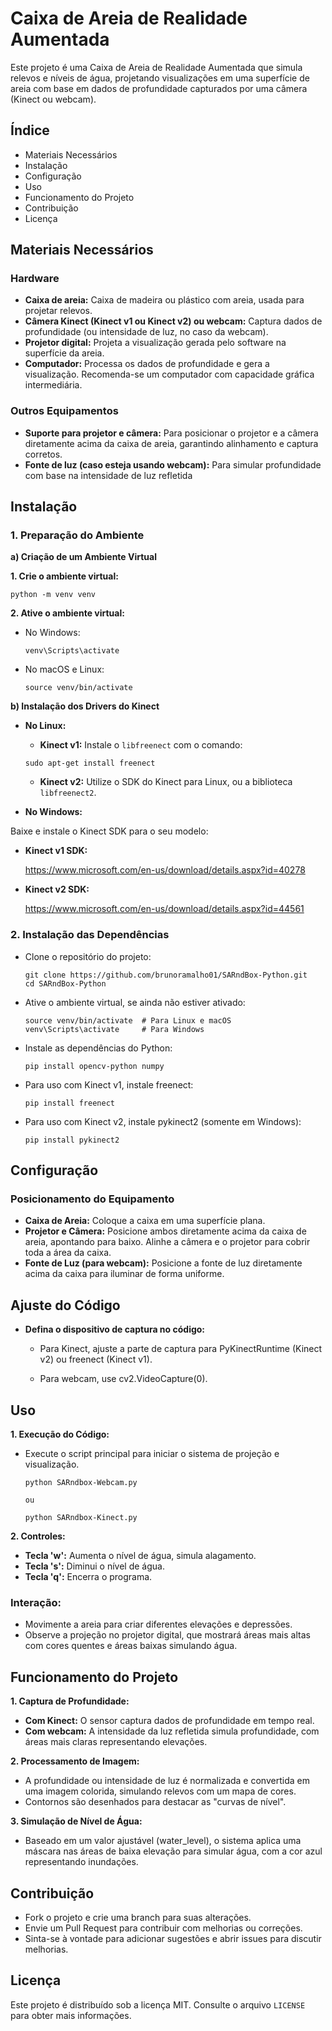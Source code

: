 # Caixa de Areia de Realidade Aumentada
Este projeto é uma Caixa de Areia de Realidade Aumentada que simula relevos e níveis de água, projetando visualizações em uma superfície de areia com base em dados de profundidade capturados por uma câmera (Kinect ou webcam).

## Índice

- Materiais Necessários
- Instalação
- Configuração
- Uso
- Funcionamento do Projeto
- Contribuição
- Licença

## Materiais Necessários

### Hardware

- **Caixa de areia:** Caixa de madeira ou plástico com areia, usada para projetar relevos.
- **Câmera Kinect (Kinect v1 ou Kinect v2) ou webcam:** Captura dados de profundidade (ou intensidade de luz, no caso da webcam).
- **Projetor digital:** Projeta a visualização gerada pelo software na superfície da areia.
- **Computador:** Processa os dados de profundidade e gera a visualização. Recomenda-se um computador com capacidade gráfica intermediária.

### Outros Equipamentos

- **Suporte para projetor e câmera:** Para posicionar o projetor e a câmera diretamente acima da caixa de areia, garantindo alinhamento e captura corretos.
- **Fonte de luz (caso esteja usando webcam):** Para simular profundidade com base na intensidade de luz refletida

## Instalação

### 1. Preparação do Ambiente
**a) Criação de um Ambiente Virtual**

**1. Crie o ambiente virtual:**
    
    python -m venv venv

**2. Ative o ambiente virtual:**

- No Windows:
    ```
    venv\Scripts\activate
- No macOS e Linux:
    ```
    source venv/bin/activate
**b) Instalação dos Drivers do Kinect**

- **No Linux:**

    - **Kinect v1:** Instale o `libfreenect` com o comando:
    ```
    sudo apt-get install freenect
    ```
    - **Kinect v2:** Utilize o SDK do Kinect para Linux, ou a biblioteca `libfreenect2`.

- **No Windows:**

Baixe e instale o Kinect SDK para o seu modelo:
 - **Kinect v1 SDK:**

    https://www.microsoft.com/en-us/download/details.aspx?id=40278

 - **Kinect v2 SDK:**

    https://www.microsoft.com/en-us/download/details.aspx?id=44561

### 2. Instalação das Dependências

- Clone o repositório do projeto:

    ```
    git clone https://github.com/brunoramalho01/SARndBox-Python.git
    cd SARndBox-Python
- Ative o ambiente virtual, se ainda não estiver ativado:
    ```
    source venv/bin/activate  # Para Linux e macOS
    venv\Scripts\activate     # Para Windows
- Instale as dependências do Python:
    ```
    pip install opencv-python numpy
- Para uso com Kinect v1, instale freenect:
    ```
    pip install freenect
 - Para uso com Kinect v2, instale pykinect2 (somente em Windows):
    ```
    pip install pykinect2

## Configuração

### Posicionamento do Equipamento

- **Caixa de Areia:** Coloque a caixa em uma superfície plana.
- **Projetor e Câmera:** Posicione ambos diretamente acima da caixa de areia, apontando para baixo. Alinhe a câmera e o projetor para cobrir toda a área da caixa.
- **Fonte de Luz (para webcam):** Posicione a fonte de luz diretamente acima da caixa para iluminar de forma uniforme.

## Ajuste do Código
- **Defina o dispositivo de captura no código:**

    - Para Kinect, ajuste a parte de captura para PyKinectRuntime (Kinect v2) ou freenect (Kinect v1).

    - Para webcam, use cv2.VideoCapture(0).

## Uso

**1. Execução do Código:**

- Execute o script principal para iniciar o sistema de projeção e visualização.
    ```
    python SARndbox-Webcam.py
    
    ou
    
    python SARndbox-Kinect.py
**2. Controles:**

- **Tecla 'w':** Aumenta o nível de água, simula alagamento.
- **Tecla 's':** Diminui o nível de água.
- **Tecla 'q':** Encerra o programa.

### Interação:

- Movimente a areia para criar diferentes elevações e depressões.
- Observe a projeção no projetor digital, que mostrará áreas mais altas com cores quentes e áreas baixas simulando água.

## Funcionamento do Projeto
**1. Captura de Profundidade:**

- **Com Kinect:** O sensor captura dados de profundidade em tempo real.
- **Com webcam:** A intensidade da luz refletida simula profundidade, com áreas mais claras representando elevações.

**2. Processamento de Imagem:**
- A profundidade ou intensidade de luz é normalizada e convertida em uma imagem colorida, simulando relevos com um mapa de cores.
- Contornos são desenhados para destacar as "curvas de nível".

**3. Simulação de Nível de Água:**
- Baseado em um valor ajustável (water_level), o sistema aplica uma máscara nas áreas de baixa elevação para simular água, com a cor azul representando inundações.

## Contribuição
- Fork o projeto e crie uma branch para suas alterações.
- Envie um Pull Request para contribuir com melhorias ou correções.
- Sinta-se à vontade para adicionar sugestões e abrir issues para discutir melhorias.

## Licença
Este projeto é distribuído sob a licença MIT. Consulte o arquivo `LICENSE` para obter mais informações.


